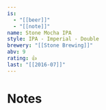 ```yaml
---
is:
  - "[[beer]]"
  - "[[note]]"
name: Stone Mocha IPA
style: IPA - Imperial - Double
brewery: "[[Stone Brewing]]"
abv: 9
rating: 👍
last: "[[2016-07]]"
---
```

# Notes

